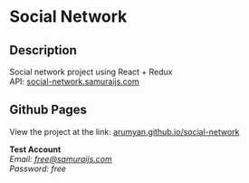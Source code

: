 # Social Network
## Description
Social network project using React + Redux  
API: [social-network.samuraijs.com](https://social-network.samuraijs.com/docs)

## Github Pages
View the project at the link: [arumyan.github.io/social-network](https://arumyan.github.io/social-network)

**Test Account**  
*Email: free@samuraijs.com*  
*Password: free*  
